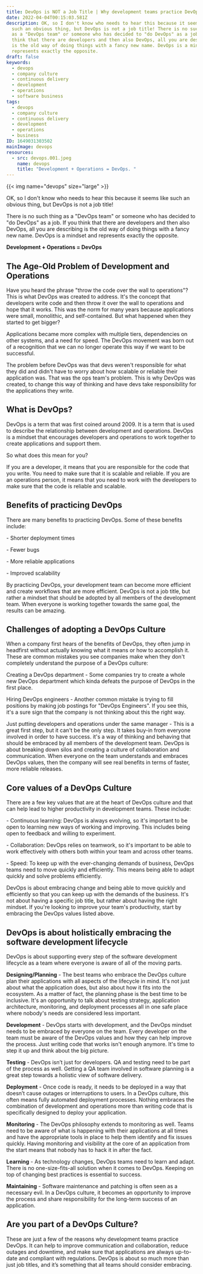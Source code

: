 ```yaml
---
title: DevOps is NOT a Job Title | Why development teams practice DevOps
date: 2022-04-04T00:15:03.581Z
description: OK, so I don't know who needs to hear this because it seems like
  such an obvious thing, but DevOps is not a job title! There is no such thing
  as a "DevOps team" or someone who has decided to "do DevOps" as a job. If you
  think that there are developers and then also DevOps, all you are describing
  is the old way of doing things with a fancy new name. DevOps is a mindset and
  represents exactly the opposite.
draft: false
keywords:
  - devops
  - company culture
  - continuous delivery
  - development
  - operations
  - software business
tags:
  - devops
  - company culture
  - continuous delivery
  - development
  - operations
  - business
ID: 1649031303502
mainImage: devops
resources:
  - src: devops.001.jpeg
    name: devops
    title: "Development + Operations = DevOps. "
---
```

{{< img name="devops" size="large" >}}

OK, so I don't know who needs to hear this because it seems like such an obvious thing, but DevOps is not a job title!

There is no such thing as a "DevOps team" or someone who has decided to "do DevOps" as a job. If you think that there are developers and then also DevOps, all you are describing is the old way of doing things with a fancy new name. DevOps is a mindset and represents exactly the opposite.

**Development + Operations = DevOps**

## The Age-Old Problem of Development and Operations

Have you heard the phrase "throw the code over the wall to operations"? This is what DevOps was created to address. It's the concept that developers write code and then throw it over the wall to operations and hope that it works. This was the norm for many years because applications were small, monolithic, and self-contained. But what happened when they started to get bigger?

Applications became more complex with multiple tiers, dependencies on other systems, and a need for speed. The DevOps movement was born out of a recognition that we can no longer operate this way if we want to be successful.

The problem before DevOps was that devs weren't responsible for what they did and didn't have to worry about how scalable or reliable their application was. That was the ops team's problem. This is why DevOps was created, to change this way of thinking and have devs take responsibility for the applications they write.

## What is DevOps?

DevOps is a term that was first coined around 2009. It is a term that is used to describe the relationship between development and operations. DevOps is a mindset that encourages developers and operations to work together to create applications and support them.

So what does this mean for you?

If you are a developer, it means that you are responsible for the code that you write. You need to make sure that it is scalable and reliable. If you are an operations person, it means that you need to work with the developers to make sure that the code is reliable and scalable.

## Benefits of practicing DevOps

There are many benefits to practicing DevOps. Some of these benefits include:

\- Shorter deployment times

\- Fewer bugs

\- More reliable applications

\- Improved scalability

By practicing DevOps, your development team can become more efficient and create workflows that are more efficient. DevOps is not a job title, but rather a mindset that should be adopted by all members of the development team. When everyone is working together towards the same goal, the results can be amazing.

## Challenges of adopting a DevOps Culture

When a company first hears of the benefits of DevOps, they often jump in headfirst without actually knowing what it means or how to accomplish it. These are common mistakes you see companies make when they don't completely understand the purpose of a DevOps culture:

Creating a DevOps department - Some companies try to create a whole new DevOps department which kinda defeats the purpose of DevOps in the first place.

Hiring DevOps engineers - Another common mistake is trying to fill positions by making job postings for "DevOps Engineers". If you see this, it's a sure sign that the company is not thinking about this the right way.

Just putting developers and operations under the same manager - This is a great first step, but it can't be the only step. It takes buy-in from everyone involved in order to have success. it's a way of thinking and behaving that should be embraced by all members of the development team. DevOps is about breaking down silos and creating a culture of collaboration and communication. When everyone on the team understands and embraces DevOps values, then the company will see real benefits in terms of faster, more reliable releases.

## Core values of a DevOps Culture

There are a few key values that are at the heart of DevOps culture and that can help lead to higher productivity in development teams. These include:

\- Continuous learning: DevOps is always evolving, so it's important to be open to learning new ways of working and improving. This includes being open to feedback and willing to experiment.

\- Collaboration: DevOps relies on teamwork, so it's important to be able to work effectively with others both within your team and across other teams.

\- Speed: To keep up with the ever-changing demands of business, DevOps teams need to move quickly and efficiently. This means being able to adapt quickly and solve problems efficiently.

DevOps is about embracing change and being able to move quickly and efficiently so that you can keep up with the demands of the business. It's not about having a specific job title, but rather about having the right mindset. If you're looking to improve your team's productivity, start by embracing the DevOps values listed above.

## DevOps is about holistically embracing the software development lifecycle

DevOps is about supporting every step of the software development lifecycle as a team where everyone is aware of all of the moving parts. 

**Designing/Planning** - The best teams who embrace the DevOps culture plan their applications with all aspects of the lifecycle in mind. It's not just about what the application does, but also about how it fits into the ecosystem. As a matter of fact, the planning phase is the best time to be inclusive. It's an opportunity to talk about testing strategy, application architecture, monitoring, and deployment processes all in one safe place where nobody's needs are considered less important.

**Development** - DevOps starts with development, and the DevOps mindset needs to be embraced by everyone on the team. Every developer on the team must be aware of the DevOps values and how they can help improve the process. Just writing code that works isn't enough anymore. It's time to step it up and think about the big picture.

**Testing** - DevOps isn’t just for developers. QA and testing need to be part of the process as well. Getting a QA team involved in software planning is a great step towards a holistic view of software delivery.

**Deployment** - Once code is ready, it needs to be deployed in a way that doesn’t cause outages or interruptions to users. In a DevOps culture, this often means fully automated deployment processes. Nothing embraces the combination of development and operations more than writing code that is specifically designed to deploy your application.

**Monitoring** - The DevOps philosophy extends to monitoring as well. Teams need to be aware of what is happening with their applications at all times and have the appropriate tools in place to help them identify and fix issues quickly. Having monitoring and visibility at the core of an application from the start means that nobody has to hack it in after the fact.

**Learning** - As technology changes, DevOps teams need to learn and adapt. There is no one-size-fits-all solution when it comes to DevOps. Keeping on top of changing best practices is essential to success.

**Maintaining** - Software maintenance and patching is often seen as a necessary evil. In a DevOps culture, it becomes an opportunity to improve the process and share responsibility for the long-term success of an application.

## Are you part of a DevOps Culture?

These are just a few of the reasons why development teams practice DevOps. It can help to improve communication and collaboration, reduce outages and downtime, and make sure that applications are always up-to-date and compliant with regulations. DevOps is about so much more than just job titles, and it’s something that all teams should consider embracing.